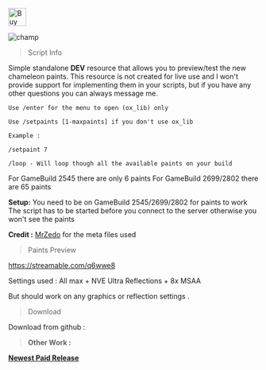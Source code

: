 <a href='https://ko-fi.com/G2G0N78P7' target='_blank'><img height='36' style='border:0px;height:36px;' src='https://storage.ko-fi.com/cdn/kofi4.png?v=3' border='0' alt='Buy Me a Coffee at ko-fi.com' /></a>

![champ](https://github.com/BuddyNotFound/bbv-paint/assets/74051918/d8b7d093-cccd-428d-97c6-d6b2b05c0f86)

> Script Info

Simple standalone **DEV** resource that allows you to preview/test the new chameleon paints.
This resource is not created for live use and I won't provide support for implementing them in your scripts,  but if you have any other questions you can always message me.

```
Use /enter for the menu to open (ox_lib) only
``` 



```
Use /setpaints [1-maxpaints] if you don't use ox_lib

Example :

/setpaint 7
``` 

```
/loop - Will loop though all the available paints on your build
```

For GameBuild 2545 there are only 6 paints
For GameBuild 2699/2802 there are 65 paints

**Setup:**
You need to be on GameBuild 2545/2699/2802 for paints to work
The script has to be started before you connect to the server otherwise you won't see the paints

**Credit :**
[MrZedo](https://github.com/MrZedo/Cameleon-Color) for the meta files used

> Paints Preview 

https://streamable.com/q6wwe8

Settings used : 
All max + NVE
Ultra Reflections + 8x MSAA

But should work on any graphics or reflection settings .

> Download

Download from github : 

> **Other Work :** 

**[Newest Paid Release](https://forum.cfx.re/t/paid-car-lift-standalone-gabz-mlos-support/5146143/4)**
